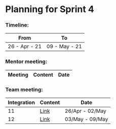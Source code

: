 # Planning for Sprint 4

### Timeline:

| From          | To            |
| ------------- | ------------- |
| 26 - Apr - 21 | 09 - May - 21 |

### Mentor meeting:

| Meeting | Content | Date |
| ------- | ------- | ---- |

### Team meeting:

| Integration | Content                                                                                                         | Date            |
| ----------- | --------------------------------------------------------------------------------------------------------------- | --------------- |
| 11          | [Link](https://github.com/sdateamdtu2020/SDA-v2.0/blob/master/planning/sprint-4/team-meeting/integration-11.md) | 26/Apr - 02/May |
| 12          | [Link](https://github.com/sdateamdtu2020/SDA-v2.0/blob/master/planning/sprint-4/team-meeting/integration-12.md) | 03/May - 09/May |
